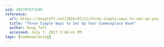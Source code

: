 ```yaml
---
uid: 201707071549
reference:
  url: https://dougtoft.net/2016/07/21/three-simple-ways-to-set-up-your-commonplace-book/
  title: "Three Simple Ways to Set Up Your Commonplace Book"
  author: Doug Toft
  accessed: July 7, 2017 3:49:41 PM
tags: [commonplacing]
---
```

